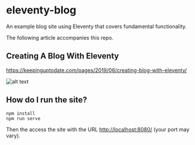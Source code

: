 # eleventy-blog
An example blog site using Eleventy that covers fundamental functionality.

The following article accompanies this repo.

## Creating A Blog With Eleventy
https://keepinguptodate.com/pages/2019/06/creating-blog-with-eleventy/

![alt text](https://keepinguptodate.com/pages/2019/06/01-homepage.png "How the blog site looks")

## How do I run the site?
```
npm install
npm run serve
```

Then the access the site with the URL [http://localhost:8080/](http://localhost:8080/) (your port may vary).